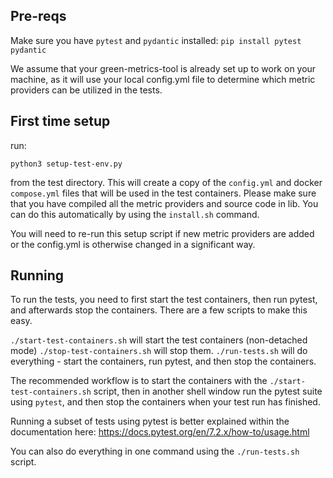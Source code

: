 ## Pre-reqs
Make sure you have `pytest` and `pydantic` installed:
`pip install pytest pydantic`

We assume that your green-metrics-tool is already set up to work on your machine, as it will use your local config.yml
file to determine which metric providers can be utilized in the tests.

## First time setup
run:

`python3 setup-test-env.py`

from the test directory. This will create a copy of the `config.yml` and docker `compose.yml` files that will be used in
the test containers. Please make sure that you have compiled all the metric providers and source code in lib. You can do
this automatically by using the `install.sh` command.

You will need to re-run this setup script if new metric providers are added or the config.yml is otherwise changed in a
significant way.

## Running
To run the tests, you need to first start the test containers, then run pytest, and afterwards stop the containers.
There are a few scripts to make this easy.

`./start-test-containers.sh` will start the test containers (non-detached mode)
`./stop-test-containers.sh` will stop them.
`./run-tests.sh` will do everything - start the containers, run pytest, and then stop the containers.

The recommended workflow is to start the containers with the `./start-test-containers.sh` script, then in another shell
window run the pytest suite using `pytest`, and then stop the containers when your test run has finished.

Running a subset of tests using pytest is better explained within the documentation here:
 https://docs.pytest.org/en/7.2.x/how-to/usage.html

You can also do everything in one command using the `./run-tests.sh` script.